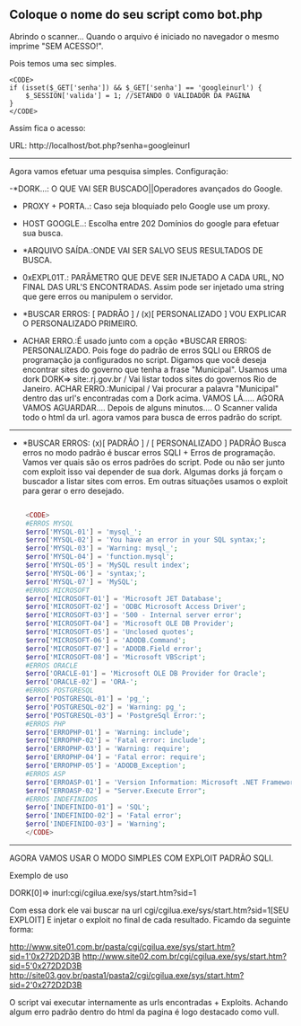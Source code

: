 


Coloque o nome do seu script como bot.php
---------------------------------------------------------------------------------------------

Abrindo o scanner...
Quando o arquivo é iniciado no navegador o mesmo
imprime "SEM ACESSO!".

Pois temos uma sec simples.

    <CODE>
    if (isset($_GET['senha']) && $_GET['senha'] == 'googleinurl') {
        $_SESSION['valida'] = 1; //SETANDO O VALIDADOR DA PAGINA
    }
    </CODE>


Assim fica o acesso:

URL: http://localhost/bot.php?senha=googleinurl

---------------------------------------------------------------------------------------------


Agora vamos efetuar uma pesquisa simples.
Configuração:

 -*DORK...: O QUE VAI SER BUSCADO||Operadores avançados do Google.

 - PROXY + PORTA..: Caso seja bloquiado pelo Google use um proxy.

 - HOST GOOGLE..: Escolha entre 202 Domínios do google para efetuar
 sua busca.

 - *ARQUIVO SAÍDA.:ONDE VAI SER SALVO SEUS RESULTADOS DE BUSCA.

 - 0xEXPL01T.: PARÂMETRO QUE DEVE SER INJETADO A CADA URL, NO FINAL
 DAS URL'S ENCONTRADAS.
 Assim pode ser injetado uma string que gere erros ou manipulem o servidor.

 - *BUSCAR ERROS: [ PADRÃO ] /  (x)[ PERSONALIZADO ]
 VOU EXPLICAR O PERSONALIZADO  PRIMEIRO.

 - ACHAR ERRO.:É usado junto com a opção *BUSCAR ERROS: PERSONALIZADO.
 Pois foge do padrão de erros SQLI ou ERROS de programação ja configurados
 no script.
 Digamos que você deseja encontrar sites do governo que tenha a frase
 "Municipal".
 Usamos uma dork
 DORK=> site:.rj.gov.br  / Vai listar todos sites do governos Rio de Janeiro.
 ACHAR ERRO.:Municipal  / Vai procurar a palavra "Municipal" dentro das url's
 encontradas com a Dork acima.
 VAMOS LÁ.....
 AGORA VAMOS AGUARDAR....
 Depois de alguns minutos....
 O Scanner valida todo o html da url.
 agora vamos para busca de erros padrão do script.
---------------------------------------------------------------------------------------------

 - *BUSCAR ERROS: (x)[ PADRÃO ] /  [ PERSONALIZADO ]
 PADRÃO  Busca erros no modo padrão é buscar erros SQLI + Erros de programação.
 Vamos ver quais são os erros padrões do script.
 Pode ou não ser junto com exploit isso vai depender de sua dork.
 Algumas dorks já forçam o buscador a listar sites com erros.
 Em outras situações usamos o exploit para gerar o erro desejado.
 
```php

    <CODE>
    #ERROS MYSQL
    $erro['MYSQL-01'] = 'mysql_';
    $erro['MYSQL-02'] = 'You have an error in your SQL syntax;';
    $erro['MYSQL-03'] = 'Warning: mysql_';
    $erro['MYSQL-04'] = 'function.mysql';
    $erro['MYSQL-05'] = 'MySQL result index';
    $erro['MYSQL-06'] = 'syntax;';
    $erro['MYSQL-07'] = 'MySQL';
    #ERROS MICROSOFT
    $erro['MICROSOFT-01'] = 'Microsoft JET Database';
    $erro['MICROSOFT-02'] = 'ODBC Microsoft Access Driver';
    $erro['MICROSOFT-03'] = '500 - Internal server error';
    $erro['MICROSOFT-04'] = 'Microsoft OLE DB Provider';
    $erro['MICROSOFT-05'] = 'Unclosed quotes';
    $erro['MICROSOFT-06'] = 'ADODB.Command';
    $erro['MICROSOFT-07'] = 'ADODB.Field error';
    $erro['MICROSOFT-08'] = 'Microsoft VBScript';
    #ERROS ORACLE
    $erro['ORACLE-01'] = 'Microsoft OLE DB Provider for Oracle';
    $erro['ORACLE-02'] = 'ORA-';
    #ERROS POSTGRESQL
    $erro['POSTGRESQL-01'] = 'pg_';
    $erro['POSTGRESQL-02'] = 'Warning: pg_';
    $erro['POSTGRESQL-03'] = 'PostgreSql Error:';
    #ERROS PHP
    $erro['ERROPHP-01'] = 'Warning: include';
    $erro['ERROPHP-02'] = 'Fatal error: include';
    $erro['ERROPHP-03'] = 'Warning: require';
    $erro['ERROPHP-04'] = 'Fatal error: require';
    $erro['ERROPHP-05'] = 'ADODB_Exception';
    #ERROS ASP
    $erro['ERROASP-01'] = 'Version Information: Microsoft .NET Framework';
    $erro['ERROASP-02'] = "Server.Execute Error";
    #ERROS INDEFINIDOS
    $erro['INDEFINIDO-01'] = 'SQL';
    $erro['INDEFINIDO-02'] = 'Fatal error';
    $erro['INDEFINIDO-03'] = 'Warning';
    </CODE>
```
---------------------------------------------------------------------------------------------
AGORA VAMOS USAR O MODO SIMPLES COM EXPLOIT PADRÃO SQLI.

Exemplo de uso

DORK[0]=> inurl:cgi/cgilua.exe/sys/start.htm?sid=1

Com essa dork ele vai buscar na url cgi/cgilua.exe/sys/start.htm?sid=1[SEU EXPLOIT]
E injetar o exploit no final de cada resultado.
Ficamdo da seguinte forma:

http://www.site01.com.br/pasta/cgi/cgilua.exe/sys/start.htm?sid=1'0x272D2D3B
http://www.site02.com.br/cgi/cgilua.exe/sys/start.htm?sid=5'0x272D2D3B
http://site03.gov.br/pasta1/pasta2/cgi/cgilua.exe/sys/start.htm?sid=2'0x272D2D3B

O script vai executar internamente as urls encontradas + Exploits.
Achando algum erro padrão dentro do html da pagina é logo destacado como vull.
